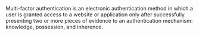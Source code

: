 Multi-factor authentication is an electronic authentication method in which a user is granted access to a website or application only after successfully presenting two or more pieces of evidence to an authentication mechanism: knowledge, possession, and inherence.